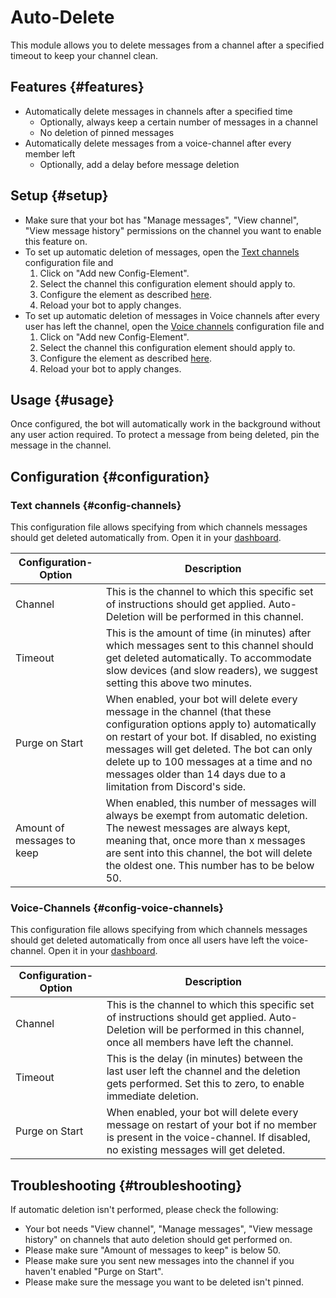 # Auto-Delete

This module allows you to delete messages from a channel after a specified timeout to keep your channel clean.

<ModuleOverview moduleName="auto-delete" />

## Features {#features}

* Automatically delete messages in channels after a specified time
  * Optionally, always keep a certain number of messages in a channel
  * No deletion of pinned messages
* Automatically delete messages from a voice-channel after every member left
  * Optionally, add a delay before message deletion

## Setup {#setup}

* Make sure that your bot has "Manage messages", "View channel", "View message history" permissions on the channel you
  want to enable this feature on.
* To set up automatic deletion of messages, open
  the [Text channels](https://scnx.app/glink?page=bot/configuration?file=auto-delete%7Cchannels) configuration file and
  1. Click on "Add new Config-Element".
  2. Select the channel this configuration element should apply to.
  3. Configure the element as described [here](#config-channels).
  4. Reload your bot to apply changes.
* To set up automatic deletion of messages in Voice channels after every user has left the channel, open
  the [Voice channels](https://scnx.app/glink?page=bot/configuration?file=auto-delete%7Cvoice-channels) configuration
  file and
  1. Click on "Add new Config-Element".
  2. Select the channel this configuration element should apply to.
  3. Configure the element as described [here](#config-voice-channels).
  4. Reload your bot to apply changes.

## Usage {#usage}

Once configured, the bot will automatically work in the background without any user action required. To protect a
message from being deleted, pin the message in the channel.

## Configuration {#configuration}

### Text channels {#config-channels}

This configuration file allows specifying from which channels messages should get deleted automatically from. Open it in
your [dashboard](https://scnx.app/glink?page=bot/configuration?file=auto-delete%7Cchannels).

| Configuration-Option       | Description                                                                                                                                                                                                                                                                                                                            |
|----------------------------|----------------------------------------------------------------------------------------------------------------------------------------------------------------------------------------------------------------------------------------------------------------------------------------------------------------------------------------|
| Channel                    | This is the channel to which this specific set of instructions should get applied. Auto-Deletion will be performed in this channel.                                                                                                                                                                                                    |
| Timeout                    | This is the amount of time (in minutes) after which messages sent to this channel should get deleted automatically. To accommodate slow devices (and slow readers), we suggest setting this above two minutes.                                                                                                                         |
| Purge on Start             | When enabled, your bot will delete every message in the channel (that these configuration options apply to) automatically on restart of your bot. If disabled, no existing messages will get deleted. The bot can only delete up to 100 messages at a time and no messages older than 14 days due to a limitation from Discord's side. |
| Amount of messages to keep | When enabled, this number of messages will always be exempt from automatic deletion. The newest messages are always kept, meaning that, once more than x messages are sent into this channel, the bot will delete the oldest one. This number has to be below 50.                                                                      |

### Voice-Channels {#config-voice-channels}

This configuration file allows
specifying from which channels messages should get deleted automatically
from once all users have left the voice-channel.
Open it in
your [dashboard](https://scnx.app/glink?page=bot/configuration?file=auto-delete%7Cvoice-channels).

| Configuration-Option | Description                                                                                                                                                                 |
|----------------------|-----------------------------------------------------------------------------------------------------------------------------------------------------------------------------|
| Channel              | This is the channel to which this specific set of instructions should get applied. Auto-Deletion will be performed in this channel, once all members have left the channel. |
| Timeout              | This is the delay (in minutes) between the last user left the channel and the deletion gets performed. Set this to zero, to enable immediate deletion.                      |
| Purge on Start       | When enabled, your bot will delete every message on restart of your bot if no member is present in the voice-channel. If disabled, no existing messages will get deleted.   |

## Troubleshooting {#troubleshooting}

If automatic deletion isn't performed, please check the following:

* Your bot needs "View channel", "Manage messages", "View message history" on channels that auto deletion should get
  performed on.
* Please make sure "Amount of messages to keep" is below 50.
* Please make sure you sent new messages into the channel if you haven't enabled "Purge on Start".
* Please make sure the message you want to be deleted isn't pinned.
